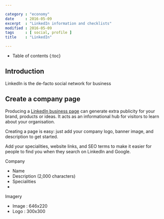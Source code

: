 ```yaml
---

category : "economy"
date     : 2016-05-09
excerpt  : "LinkedIn information and checklists"
modified : 2016-05-09
tags     : [ social, profile ]
title    : "LinkedIn"

---
```


* Table of contents
{:toc}

## Introduction

LinkedIn is the de-facto social network for business

## Create a company page

Producing a [LinkedIn business page][] can generate extra publicity for your
brand, products or ideas. It acts as an informational hub for visitors to learn
about your organisation.

Creating a page is easy: just add your company logo, banner image, and description
to get started.

Add your specialities, website links, and SEO terms to make it easier for people
to find you when they search on LinkedIn and Google.

Company
- Name
- Description (2,000 characters)
- Specialities
-

Imagery
- Image : 646x220
- Logo  : 300x300

[LinkedIn business page]:https://business.linkedin.com/marketing-solutions/company-pages

[DryKISS]:https://www.linkedin.com/company/drykiss-ltd
[Triangle solutions]:https://www.linkedin.com/company/triangle-solutions
